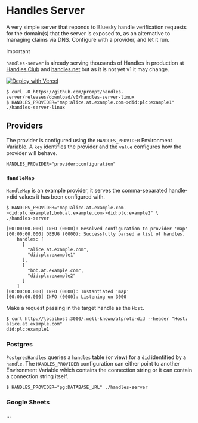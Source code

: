 # Handles Server

A very simple server that reponds to Bluesky handle verification requests for
the domain(s) that the server is exposed to, as an alternative to managing
claims via DNS. Configure with a provider, and let it run.

> [!IMPORTANT]  
> `handles-server` is already serving thousands of Handles in production
> at [Handles Club](https://handles.club) and [handles.net](https://handles.net)
> but as it is not yet v1 it may change.

[![Deploy with Vercel](https://vercel.com/button)](https://vercel.com/new/clone?repository-url=https%3A%2F%2Fgithub.com%2Fshrink-inc%2Fhandles-server&env=HANDLES_PROVIDER)

```shell
$ curl -O https://github.com/prompt/handles-server/releases/download/v0/handles-server-linux
$ HANDLES_PROVIDER="map:alice.at.example.com->did:plc:example1" ./handles-server-linux
```

## Providers

The provider is configured using the `HANDLES_PROVIDER` Environment Variable. A
`key` identifies the provider and the `value` configures how the provider will
behave.

```shell
HANDLES_PROVIDER="provider:configuration"
```

### `HandleMap`

`HandleMap` is an example provider, it serves the comma-separated handle->did
values it has been configured with.

```shell
$ HANDLES_PROVIDER="map:alice.at.example.com->did:plc:example1,bob.at.example.com->did:plc:example2" \
./handles-server

[00:00:00.000] INFO (0000): Resolved configuration to provider 'map'
[00:00:00.000] DEBUG (0000): Successfully parsed a list of handles.
    handles: [
      [
        "alice.at.example.com",
        "did:plc:example1"
      ],
      [
        "bob.at.example.com",
        "did:plc:example2"
      ]
    ]
[00:00:00.000] INFO (0000): Instantiated 'map'
[00:00:00.000] INFO (0000): Listening on 3000
```

Make a request passing in the target handle as the `Host`.

```shell
$ curl http://localhost:3000/.well-known/atproto-did --header "Host: alice.at.example.com"
did:plc:example1
```

### Postgres

`PostgresHandles` queries a `handles` table (or view) for a `did` identified by
a `handle`. The `HANDLES_PROVIDER` configuration can either point to another
Environment Variable which contains the connection string or it can contain a
connection string itself.

```shell
$ HANDLES_PROVIDER="pg:DATABASE_URL" ./handles-server
```

### Google Sheets

...
